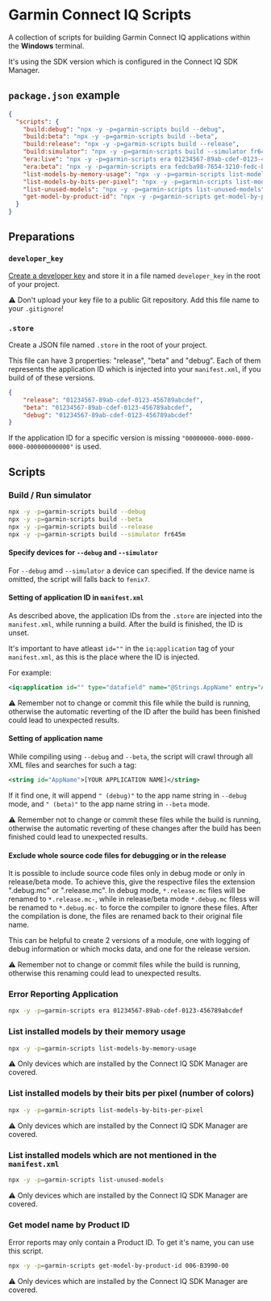 # Garmin Connect IQ Scripts

A collection of scripts for building Garmin Connect IQ applications within the **Windows** terminal.

It's using the SDK version which is configured in the Connect IQ SDK Manager.

## `package.json` example

```json
{
  "scripts": {
    "build:debug": "npx -y -p=garmin-scripts build --debug",
    "build:beta": "npx -y -p=garmin-scripts build --beta",
    "build:release": "npx -y -p=garmin-scripts build --release",
    "build:simulator": "npx -y -p=garmin-scripts build --simulator fr645m",
    "era:live": "npx -y -p=garmin-scripts era 01234567-89ab-cdef-0123-456789abcdef",
    "era:beta": "npx -y -p=garmin-scripts era fedcba98-7654-3210-fedc-ba9876543210",
    "list-models-by-memory-usage": "npx -y -p=garmin-scripts list-models-by-memory-usage",
    "list-models-by-bits-per-pixel": "npx -y -p=garmin-scripts list-models-by-bits-per-pixel",
    "list-unused-models": "npx -y -p=garmin-scripts list-unused-models",
    "get-model-by-product-id": "npx -y -p=garmin-scripts get-model-by-product-id 006-B3990-00"
  }
}
```

## Preparations

### `developer_key`

[Create a developer key](https://developer.garmin.com/connect-iq/connect-iq-basics/getting-started/#generatingadeveloperkey) and store it in a file named `developer_key` in the root of your project.

⚠️ Don't upload your key file to a public Git repository. Add this file name to your `.gitignore`!

### `.store`

Create a JSON file named `.store` in the root of your project.

This file can have 3 properties: "release", "beta" and "debug". Each of them represents the application ID which is injected into your `manifest.xml`, if you build of of these versions.

```json
{
    "release": "01234567-89ab-cdef-0123-456789abcdef",
    "beta": "01234567-89ab-cdef-0123-456789abcdef",
    "debug": "01234567-89ab-cdef-0123-456789abcdef"
}
```

If the application ID for a specific version is missing `"00000000-0000-0000-0000-000000000000"` is used.

## Scripts

### Build / Run simulator

```bash
npx -y -p=garmin-scripts build --debug
npx -y -p=garmin-scripts build --beta
npx -y -p=garmin-scripts build --release
npx -y -p=garmin-scripts build --simulator fr645m
```

#### Specify devices for `--debug` and `--simulator`

For `--debug` amd `--simulator` a device can specified. If the device name is omitted, the script will falls back to `fenix7`.

#### Setting of application ID in `manifest.xml`

As described above, the application IDs from the `.store` are injected into the `manifest.xml`, while running a build.
After the build is finished, the ID is unset.

It's important to have atleast `id=""` in the `iq:application` tag of your `manifest.xml`, as this is the place where the ID is injected.

For example:

```xml
<iq:application id="" type="datafield" name="@Strings.AppName" entry="App" launcherIcon="@Drawables.LauncherIcon" minApiLevel="3.0.0">
```

⚠️ Remember not to change or commit this file while the build is running, otherwise the automatic reverting of the ID after the build has been finished could lead to unexpected results.

#### Setting of application name

While compiling using `--debug` and `--beta`, the script will crawl through all XML files and searches for such a tag:

```xml
<string id="AppName">[YOUR APPLICATION NAME]</string>
```

If it find one, it will append `" (debug)"` to the app name string in `--debug` mode, and `" (beta)"` to the app name string in `--beta` mode.

⚠️ Remember not to change or commit these files while the build is running, otherwise the automatic reverting of these changes after the build has been finished could lead to unexpected results.

#### Exclude whole source code files for debugging or in the release

It is possible to include source code files only in debug mode or only in release/beta mode. To achieve this, give the respective files the extension ".debug.mc" or ".release.mc".
In debug mode, `*.release.mc` files will be renamed to `*.release.mc-`, while in release/beta mode `*.debug.mc` filess will be renamed to `*.debug.mc-` to force the compiler to ignore these files.
After the compilation is done, the files are renamed back to their original file name.

This can be helpful to create 2 versions of a module, one with logging of debug information or which mocks data, and one for the release version.

⚠️ Remember not to change or commit files while the build is running, otherwise this renaming could lead to unexpected results.

### Error Reporting Application

```bash
npx -y -p=garmin-scripts era 01234567-89ab-cdef-0123-456789abcdef
```

### List installed models by their memory usage

```bash
npx -y -p=garmin-scripts list-models-by-memory-usage
```

⚠️ Only devices which are installed by the Connect IQ SDK Manager are covered.

### List installed models by their bits per pixel (number of colors)

```bash
npx -y -p=garmin-scripts list-models-by-bits-per-pixel
```

⚠️ Only devices which are installed by the Connect IQ SDK Manager are covered.

### List installed models which are not mentioned in the `manifest.xml`

```bash
npx -y -p=garmin-scripts list-unused-models
```

⚠️ Only devices which are installed by the Connect IQ SDK Manager are covered.

### Get model name by Product ID

Error reports may only contain a Product ID. To get it's name, you can use this script.

```bash
npx -y -p=garmin-scripts get-model-by-product-id 006-B3990-00
```

⚠️ Only devices which are installed by the Connect IQ SDK Manager are covered.
